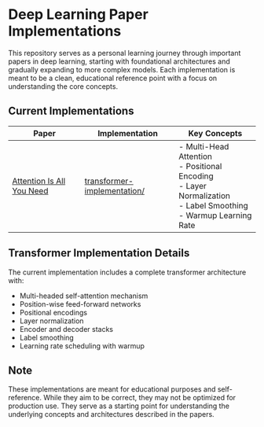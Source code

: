 # Deep Learning Paper Implementations

This repository serves as a personal learning journey through important papers in deep learning, starting with foundational architectures and gradually expanding to more complex models. Each implementation is meant to be a clean, educational reference point with a focus on understanding the core concepts.

## Current Implementations

| Paper                                                         | Implementation                                             | Key Concepts                                                                                                            |
| ------------------------------------------------------------- | ---------------------------------------------------------- | ----------------------------------------------------------------------------------------------------------------------- |
| [Attention Is All You Need](https://arxiv.org/abs/1706.03762) | [transformer-implementation/](transformer-implementation/) | - Multi-Head Attention<br>- Positional Encoding<br>- Layer Normalization<br>- Label Smoothing<br>- Warmup Learning Rate |

## Transformer Implementation Details

The current implementation includes a complete transformer architecture with:

- Multi-headed self-attention mechanism
- Position-wise feed-forward networks
- Positional encodings
- Layer normalization
- Encoder and decoder stacks
- Label smoothing
- Learning rate scheduling with warmup

## Note

These implementations are meant for educational purposes and self-reference. While they aim to be correct, they may not be optimized for production use. They serve as a starting point for understanding the underlying concepts and architectures described in the papers.
